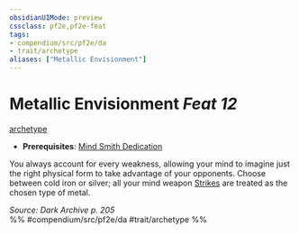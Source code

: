 ```yaml
---
obsidianUIMode: preview
cssclass: pf2e,pf2e-feat
tags:
- compendium/src/pf2e/da
- trait/archetype
aliases: ["Metallic Envisionment"]
---
```

# Metallic Envisionment  *Feat 12*  
[archetype](../../Rules/traits/archetype.md)  

- **Prerequisites**: [Mind Smith Dedication](mind-smith-dedication-da.md)

You always account for every weakness, allowing your mind to imagine just the right physical form to take advantage of your opponents. Choose between cold iron or silver; all your mind weapon [Strikes](../../Rules/actions/strike.md) are treated as the chosen type of metal.

*Source: Dark Archive p. 205*  
%% #compendium/src/pf2e/da #trait/archetype %%